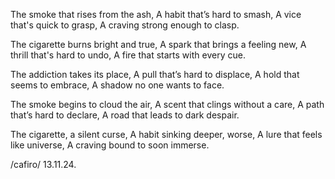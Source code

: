 The smoke that rises from the ash,
A habit that’s hard to smash,
A vice that's quick to grasp,
A craving strong enough to clasp.

The cigarette burns bright and true,
A spark that brings a feeling new,
A thrill that's hard to undo,
A fire that starts with every cue.

The addiction takes its place,
A pull that’s hard to displace,
A hold that seems to embrace,
A shadow no one wants to face.

The smoke begins to cloud the air,
A scent that clings without a care,
A path that’s hard to declare,
A road that leads to dark despair.

The cigarette, a silent curse,
A habit sinking deeper, worse,
A lure that feels like universe,
A craving bound to soon immerse.

/cafiro/ 13.11.24.